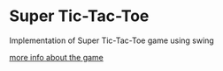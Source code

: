 # Super Tic-Tac-Toe

Implementation of Super Tic-Tac-Toe game using swing

[more info about the game](https://en.wikipedia.org/wiki/Ultimate_tic-tac-toe)